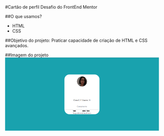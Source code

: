 #Cartão de perfil
Desafio do FrontEnd Mentor

##O que usamos?
- HTML
- CSS

##Objetivo do projeto:
Praticar capacidade de criação de HTML e CSS avançados.

##Imagem do projeto
![Foto do projeto](image.png)
